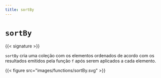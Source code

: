 ```yaml
---
title: sortBy
---
```


# `sortBy`

{{< signature >}}

`sortBy` cria uma coleção com os elementos ordenados de acordo com os resultados emitidos pela função `f` após serem aplicados a cada elemento.

{{< figure src="images/functions/sortBy.svg" >}}
